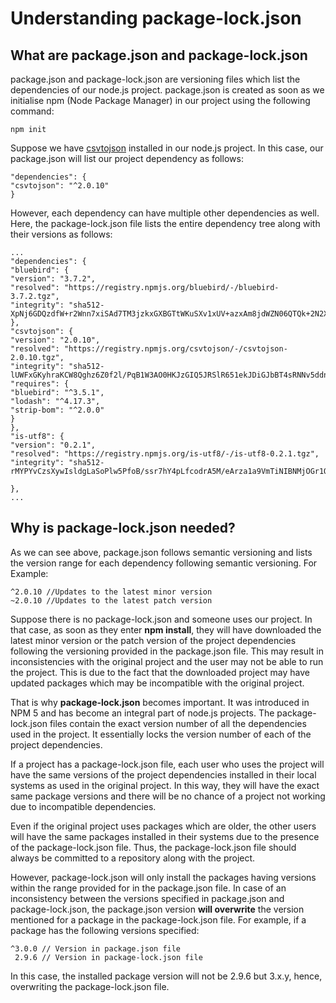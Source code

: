 # Understanding package-lock.json

## What are package.json and package-lock.json

package.json and package-lock.json are versioning files which list the dependencies of our node.js project. package.json is created as soon as we initialise npm (Node Package Manager) in our project using the following command:
```
npm init
```
Suppose we have [csvtojson](https://www.npmjs.com/package/csvtojson) installed in our node.js project. In this case, our package.json will list our project dependency as follows:
```
"dependencies": {
"csvtojson": "^2.0.10"
}
```

However, each dependency can have multiple other dependencies as well. Here, the package-lock.json file lists the entire dependency tree along with their versions as follows:

```
...
"dependencies": {
"bluebird": {
"version": "3.7.2",
"resolved": "https://registry.npmjs.org/bluebird/-/bluebird-3.7.2.tgz",
"integrity": "sha512-XpNj6GDQzdfW+r2Wnn7xiSAd7TM3jzkxGXBGTtWKuSXv1xUV+azxAm8jdWZN06QTQk+2N2XB9jRDkvbmQmcRtg=="
},
"csvtojson": {
"version": "2.0.10",
"resolved": "https://registry.npmjs.org/csvtojson/-/csvtojson-2.0.10.tgz",
"integrity": "sha512-lUWFxGKyhraKCW8Qghz6Z0f2l/PqB1W3AO0HKJzGIQ5JRSlR651ekJDiGJbBT4sRNNv5ddnSGVEnsxP9XRCVpQ==",
"requires": {
"bluebird": "^3.5.1",
"lodash": "^4.17.3",
"strip-bom": "^2.0.0"
}
},
"is-utf8": {
"version": "0.2.1",
"resolved": "https://registry.npmjs.org/is-utf8/-/is-utf8-0.2.1.tgz",
"integrity": "sha512-rMYPYvCzsXywIsldgLaSoPlw5PfoB/ssr7hY4pLfcodrA5M/eArza1a9VmTiNIBNMjOGr1Ow9mTyU2o69U6U9Q=="

},
...
```
## Why is package-lock.json needed?

As we can see above, package.json follows semantic versioning and lists the version range for each dependency following semantic versioning. For Example:
```
^2.0.10 //Updates to the latest minor version
~2.0.10 //Updates to the latest patch version
```
Suppose there is no package-lock.json and someone uses our project. In that case, as soon as they enter **npm install**, they will have downloaded the latest minor version or the patch version of the project dependencies following the versioning provided in the package.json file. This may result in inconsistencies with the original project and the user may not be able to run the project. This is due to the fact that the downloaded project may have updated packages which may be incompatible with the original project.

That is why **package-lock.json** becomes important. It was introduced in NPM 5 and has become an integral part of node.js projects. The package-lock.json files contain the exact version number of all the dependencies used in the project. It essentially locks the version number of each of the project dependencies. 

If a project has a package-lock.json file, each user who uses the project will have the same versions of the project dependencies installed in their local systems as used in the original project. In this way, they will have the exact same package versions and there will be no chance of a project not working due to incompatible dependencies. 

Even if the original project uses packages which are older, the other users will have the same packages installed in their systems due to the presence of the package-lock.json file. Thus, the package-lock.json file should always be committed to a repository along with the project.

However, package-lock.json will only install the packages having versions within the range provided for in the package.json file. In case of an inconsistency between the versions specified in package.json and package-lock.json, the package.json version **will overwrite** the version mentioned for a package in the package-lock.json file. For example, if a package has the following versions specified:
```
^3.0.0 // Version in package.json file
 2.9.6 // Version in package-lock.json file
```
In this case, the installed package version will not be 2.9.6 but 3.x.y, hence, overwriting the package-lock.json file.